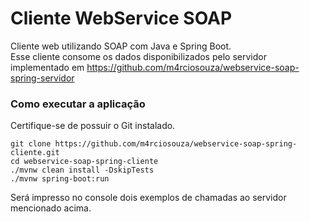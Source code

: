 # Cliente WebService SOAP
Cliente web utilizando SOAP com Java e Spring Boot.  
Esse cliente consome os dados disponibilizados pelo servidor implementado em https://github.com/m4rciosouza/webservice-soap-spring-servidor
### Como executar a aplicação
Certifique-se de possuir o Git instalado.
```
git clone https://github.com/m4rciosouza/webservice-soap-spring-cliente.git
cd webservice-soap-spring-cliente
./mvnw clean install -DskipTests
./mvnw spring-boot:run
```
Será impresso no console dois exemplos de chamadas ao servidor mencionado acima.
